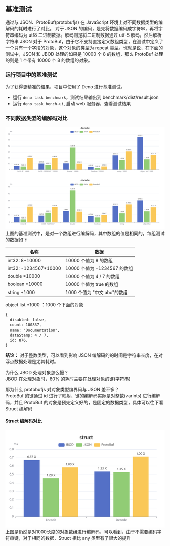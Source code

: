 ## 基准测试

通过与 JSON、ProtoBuf(protobufjs) 在 JavaScript 环境上对不同数据类型的编解码的耗时进行了对比。
对于 JSON 的编码，是先将数据编码成字符串，再将字符串编码为 utf8 二进制数据。解码则是将二进制数据通过 utf-8 解码，然后解析字符串 JSON
对于 ProtoBuf，由于它不支持直接定义数组类型，在测试中定义了一个只有一个字段的对象，这个对象的类型为 repeat 类型。也就是说，在下面的测试中，JSON 和 JBOD 处理的如果是 10000 个 8 的数组，那么 ProtoBuf 处理的则是 1 个带有 10000 个 8 的数组的对象。

### 运行项目中的基准测试

为了获得更精准的结果，项目中使用了 Deno 进行基准测试。

- 运行 `deno task benchmark`，测试结果输出到 benchmark/dist/result.json
- 运行 `deno task bench-ui`, 启动 web 服务器，查看测试结果

### 不同数据类型的编解码对比

<img src="./docs/bench/cp.png"/>
上图的基准测试中，是对一个数组进行编解码，其中数组的值是相同的，每组测试的数据如下

| 名称                   | 数据                         |
| ---------------------- | ---------------------------- |
| int32: 8\*10000        | 10000 个值为 8 的数组        |
| int32: -1234567\*10000 | 10000 个值为 -1234567 的数组 |
| double \*10000         | 10000 个值为 4 / 7 的数组    |
| boolean \*10000        | 10000 个值为 true 的数组     |
| string \*1000          | 1000 个值为 "中文 abc"的数组 |

object list \*1000 ：1000 个下面的对象

```
{
  disabled: false,
  count: 100837,
  name: "Documentation",
  dataStamp: 4 / 7,
  id: 876,
}
```

**结论：**
对于整数类型，可以看到影响 JSON 编解码的的时间是字符串长度，在对浮点数据处理是尤其耗时。

为什么 JBOD 处理对象怎么慢？\
JBOD 在处理对象时，80% 的耗时主要在处理对象的键(字符串)

那为什么 protobufjs 对对象类型编界码与 JSON 差不多？\
ProtoBuf 的键通过 id 进行了映射，键的编解码实际是对整数(varints) 进行编解码，并且 ProtoBuf 的对象是预先定义好的，是固定的数据类型，具体可以往下看 Struct 编解码

#### Struct 编解码对比

<img src="./docs/bench/struct.png"/>
上图是仍然是对1000长度的对象数组进行编解码，可以看到，由于不需要编码字符串键，对于相同的数据，Struct 相比 any 类型有了很大的提升
